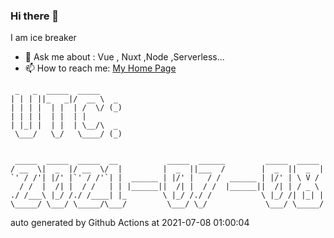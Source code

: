 ### Hi there 👋

I am ice breaker

- 💬 Ask me about : Vue , Nuxt ,Node ,Serverless...
- 📫 How to reach me: [My Home Page](https://icebreaker.top/)

```
 _   _  _____  _____     
| | | ||_   _|/  __ \  _ 
| | | |  | |  | /  \/ (_)
| | | |  | |  | |        
| |_| |  | |  | \__/\  _ 
 \___/   \_/   \____/ (_)
                         
                         
 _____  _____  _____  __           _____  ______         _____  _____ 
/ __  \|  _  |/ __  \/  |         |  _  ||___  /        |  _  ||  _  |
`' / /'| |/' |`' / /'`| |  ______ | |/' |   / /  ______ | |/' | \ V / 
  / /  |  /| |  / /   | | |______||  /| |  / /  |______||  /| | / _ \ 
./ /___\ |_/ /./ /____| |_        \ |_/ /./ /           \ |_/ /| |_| |
\_____/ \___/ \_____/\___/         \___/ \_/             \___/ \_____/
```

auto generated by Github Actions at 2021-07-08 01:00:04
